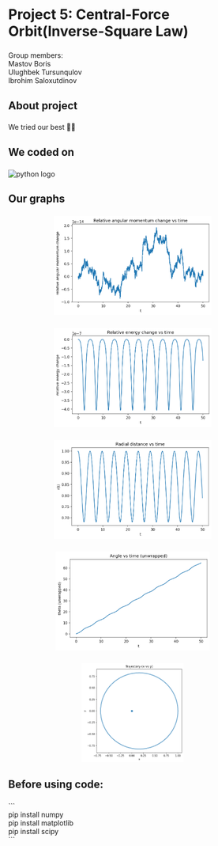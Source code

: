<h1 align="left">Project 5: Central-Force Orbit(Inverse-Square Law)</h1>

###

<p align="left">Group members:<br>Mastov Boris<br>Ulughbek Tursunqulov<br>Ibrohim Saloxutdinov</p>

###

<h2 align="left">About project</h2>

###

<p align="left">We tried our best 👀✨</p>

###

<h2 align="left">We coded on</h2>

###

<div align="left">
  <img src="https://cdn.jsdelivr.net/gh/devicons/devicon/icons/python/python-original.svg" height="40" alt="python logo"  />
</div>

###

<h2 align="left">Our graphs</h2>

###

<div align="center">
  <img height="200" src="https://github.com/sacrific22/MidTermPhysics/blob/main/L_vs_t.png"  />
</div>

###

<div align="center">
  <img height="200" src="https://github.com/sacrific22/MidTermPhysics/blob/main/energy_vs_t.png"  />
</div>

###

<div align="center">
  <img height="200" src="https://github.com/sacrific22/MidTermPhysics/blob/main/r_vs_t.png"  />
</div>

###

<div align="center">
  <img height="200" src="https://github.com/sacrific22/MidTermPhysics/blob/main/theta_vs_t.png"  />
</div>

###

<div align="center">
  <img height="200" src="https://github.com/sacrific22/MidTermPhysics/blob/main/trajectory.png"  />
</div>

###

<h2 align="left">Before using code:</h2>

###

<p align="left">```<br>pip install numpy<br>pip install matplotlib<br>pip install scipy<br>```</p>

###
